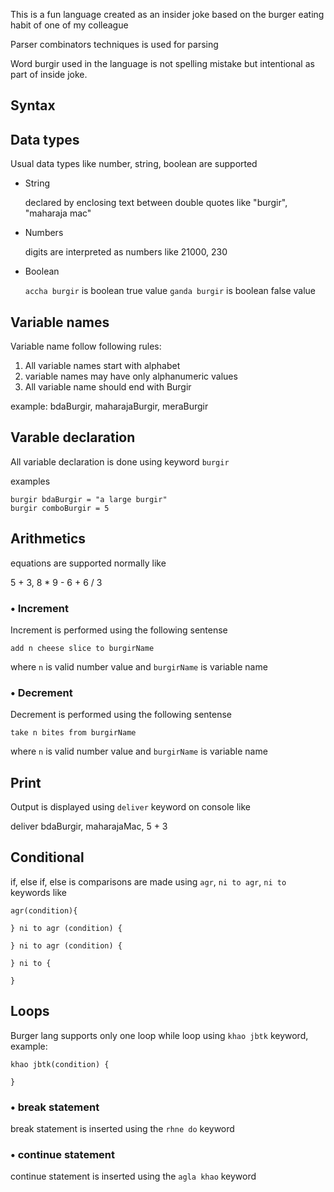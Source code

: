 This is a fun language created as an insider joke based on the burger eating habit of one of my colleague

Parser combinators techniques is used for parsing

Word burgir used in the language is not spelling mistake but intentional as part of inside joke.

## Syntax

## Data types
Usual data types like number, string, boolean are supported
* String

    declared by enclosing text between double quotes like "burgir", "maharaja mac"
* Numbers

    digits are interpreted as numbers like 21000, 230

* Boolean

    `accha burgir` is boolean true value
    `ganda burgir` is boolean false value

## Variable names
Variable name follow following rules:

1. All variable names start with alphabet
1. variable names may have only alphanumeric values
1. All variable name should end with Burgir

example: bdaBurgir, maharajaBurgir, meraBurgir
## Varable declaration
All variable declaration is done using keyword `burgir`

examples

    burgir bdaBurgir = "a large burgir"
    burgir comboBurgir = 5

## Arithmetics
equations are supported normally like 

5 + 3, 8 * 9 - 6 + 6 / 3

### • Increment
Increment is performed using the following sentense

`add n cheese slice to burgirName`

where `n` is valid number value and `burgirName` is variable name

### • Decrement
Decrement is performed using the following sentense

`take n bites from burgirName`

where `n` is valid number value and `burgirName` is variable name

## Print
Output is displayed using `deliver` keyword on console like

deliver bdaBurgir, maharajaMac, 5 + 3

## Conditional
if, else if, else is comparisons are made using `agr`, `ni to agr`, `ni to` keywords like

    agr(condition){

    } ni to agr (condition) {

    } ni to agr (condition) {

    } ni to {

    }

## Loops
Burger lang supports only one loop while loop using `khao jbtk` keyword, example:

    khao jbtk(condition) {

    }

### • break statement
break statement is inserted using the `rhne do` keyword

### • continue statement
continue statement is inserted using the `agla khao` keyword
